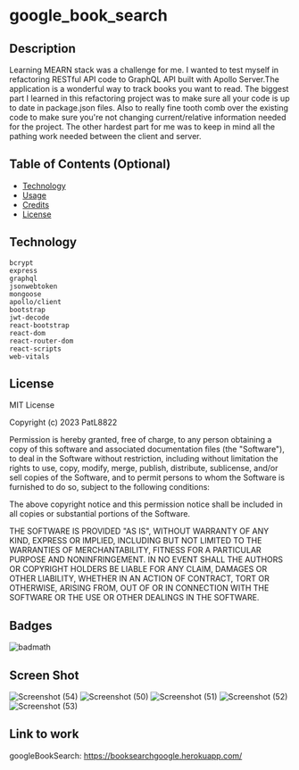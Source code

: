 # google_book_search

## Description

Learning MEARN stack was a challenge for me. I wanted to test myself in refactoring
RESTful API code to GraphQL API built with Apollo Server.The application is a wonderful way to track books you want to read. The biggest part I learned in this refactoring project was to make sure all your code is up to date in package.json files. Also to really fine tooth comb over the existing code to make sure you're not changing current/relative information needed for the project. The other hardest part for me was to keep in mind all the pathing work needed between the client and server.

## Table of Contents (Optional)

- [Technology](#Technology)
- [Usage](#usage)
- [Credits](#credits)
- [License](#license)

## Technology

    bcrypt
    express
    graphql
    jsonwebtoken
    mongoose
    apollo/client
    bootstrap
    jwt-decode
    react-bootstrap
    react-dom
    react-router-dom
    react-scripts
    web-vitals
## License

MIT License

Copyright (c) 2023 PatL8822

Permission is hereby granted, free of charge, to any person obtaining a copy
of this software and associated documentation files (the "Software"), to deal
in the Software without restriction, including without limitation the rights
to use, copy, modify, merge, publish, distribute, sublicense, and/or sell
copies of the Software, and to permit persons to whom the Software is
furnished to do so, subject to the following conditions:

The above copyright notice and this permission notice shall be included in all
copies or substantial portions of the Software.

THE SOFTWARE IS PROVIDED "AS IS", WITHOUT WARRANTY OF ANY KIND, EXPRESS OR
IMPLIED, INCLUDING BUT NOT LIMITED TO THE WARRANTIES OF MERCHANTABILITY,
FITNESS FOR A PARTICULAR PURPOSE AND NONINFRINGEMENT. IN NO EVENT SHALL THE
AUTHORS OR COPYRIGHT HOLDERS BE LIABLE FOR ANY CLAIM, DAMAGES OR OTHER
LIABILITY, WHETHER IN AN ACTION OF CONTRACT, TORT OR OTHERWISE, ARISING FROM,
OUT OF OR IN CONNECTION WITH THE SOFTWARE OR THE USE OR OTHER DEALINGS IN THE
SOFTWARE.

## Badges

![badmath](https://img.shields.io/github/license/:PatL8822/:gooogle_book_search)

## Screen Shot
![Screenshot (54)](https://user-images.githubusercontent.com/110148234/216530236-643dc47c-ca44-41c6-9cdc-f4d7685b7f6d.png)
![Screenshot (50)](https://user-images.githubusercontent.com/110148234/216530242-9f722c4e-28c9-40e0-9849-7173c91c49df.png)
![Screenshot (51)](https://user-images.githubusercontent.com/110148234/216530245-67340157-8e26-45f9-8dd3-f79df52d29d7.png)
![Screenshot (52)](https://user-images.githubusercontent.com/110148234/216530250-dadec482-c8c0-4404-baa0-0a8d942de599.png)
![Screenshot (53)](https://user-images.githubusercontent.com/110148234/216530259-7b40a49b-f82d-4f4d-bad7-6392ad3e7ae0.png)

## Link to work
googleBookSearch: https://booksearchgoogle.herokuapp.com/